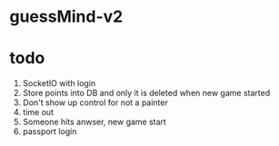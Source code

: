 # guessMind-v2

# todo

1. SocketIO with login
2. Store points into DB and only it is deleted when new game started
3. Don't show up control for not a painter
4. time out
5. Someone hits anwser, new game start
6. passport login
